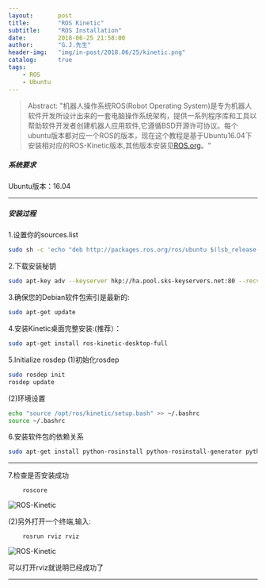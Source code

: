 ```yaml
---
layout:       post
title:        "ROS Kinetic"
subtitle:     "ROS Installation"
date:         2018-06-25 21:58:00
author:       "G.J.先生"
header-img:   "img/in-post/2018.06/25/kinetic.png"
catalog:      true
tags:
    - ROS
    - Ubuntu
---
```


>Abstract: "机器人操作系统ROS(Robot Operating System)是专为机器人软件开发所设计出来的一套电脑操作系统架构，提供一系列程序库和工具以帮助软件开发者创建机器人应用软件,它遵循BSD开源许可协议。每个ubuntu版本都对应一个ROS的版本，现在这个教程是基于Ubuntu16.04下安装相对应的ROS-Kinetic版本,其他版本安装见[ROS.org](http://wiki.ros.org/ROS/Installation)。"                                              

##### 系统要求
Ubuntu版本：16.04

*****

##### 安装过程
1.设置你的sources.list

```bash
sudo sh -c 'echo "deb http://packages.ros.org/ros/ubuntu $(lsb_release -sc) main" > /etc/apt/sources.list.d/ros-latest.list'
```

2.下载安装秘钥

```bash
sudo apt-key adv --keyserver hkp://ha.pool.sks-keyservers.net:80 --recv-key 421C365BD9FF1F717815A3895523BAEEB01FA116
```

3.确保您的Debian软件包索引是最新的:
```bash
sudo apt-get update
```

4.安装Kinetic桌面完整安装:(推荐）：

```bash
sudo apt-get install ros-kinetic-desktop-full
```

5.Initialize rosdep
(1)初始化rosdep

```bash
sudo rosdep init
rosdep update
```

(2)环境设置

```bash
echo "source /opt/ros/kinetic/setup.bash" >> ~/.bashrc
source ~/.bashrc
```

6.安装软件包的依赖关系

```bash
sudo apt-get install python-rosinstall python-rosinstall-generator python-wstool build-essential
```


*****


7.检查是否安装成功

```
    roscore
```

![ROS-Kinetic](http://pa59gape3.bkt.clouddn.com/ros-kinetic.png)


(2)另外打开一个终端,输入:

```
    rosrun rviz rviz
```


![ROS-Kinetic](http://pa59gape3.bkt.clouddn.com/ros-kinetic1.png)

可以打开rviz就说明已经成功了

*****